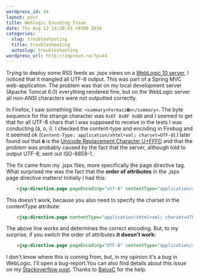 ```yaml
--- 
wordpress_id: 44
layout: post
title: Weblogic Encoding Issue
date: Thu Aug 12 14:28:43 +0300 2010
categories: 
  slug: troubleshooting
  title: troubleshooting
  autoslug: troubleshooting
wordpress_url: http://improve.ro/?p=44
---
```

Trying to deploy some RSS feeds as .jspx views on a [WebLogic 10 server](http://en.wikipedia.org/wiki/Oracle_WebLogic_Server "Oracle WebLogic"), I noticed that it mangled all UTF-8 output. This was part of a Spring MVC web-application. The problem was that on my local development server (Apache Tomcat 6.0) everything rendered fine, but on the WebLogic server all non-ANSI characters were not outputted correctly.

In Firefox, I saw something like: `<summary>Formaci�n</summary>`. The byte sequence for the strange character was `0xEF 0xBF 0xBD` and I seemed to get that for all UTF-8 chars that I was supposed to receive in the tests I was conducting (á, ó, í). I checked the content-type and encoding in Firebug and it seemed ok (`Content-Type: application/xhtml+xml; charset=UTF-8`).I later found out that `�` is the [Unicode Replacement Character U+FFFD](http://www.fileformat.info/info/unicode/char/fffd/index.htm) and that the problem was probably caused by the fact that the server, although told to output UTF-8, sent out ISO-8859-1. 

The fix came from my .jspx files, more specifically the page directive tag. What surprised me was the fact that the **order of attributes** in the .jspx page directive matters! Initially I had this:

``` xml
    <jsp:directive.page pageEncoding="utf-8" contentType="application/xhtml+xml" />
```

This doesn't work, because you also need to specify the charset in the contentType attribute:

``` xml
    <jsp:directive.page contentType="application/xhtml+xml; charset=UTF-8" pageEncoding="UTF-8" />
```

The above line works and determines the correct encoding. But, to my surprise, if you switch the order of attributes **it doesn't work:**

``` xml
    <jsp:directive.page pageEncoding="UTF-8" contentType="application/xhtml+xml; charset=UTF-8" />
```

I don't know where this is coming from, but, in my opinion it's a bug in WebLogic. I'll open a bug-report.You can also find details about this issue on my [Stackoverflow post](http://stackoverflow.com/questions/3317711/encoding-errors-in-jspx "StackOverflow: Encoding errors in .jspx"). Thanks to [BalusC](http://balusc.blogspot.com/ "The BalusC Code") for the help.
